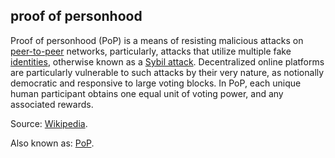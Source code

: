## proof of personhood

<p class="c8"><span>Proof of personhood (PoP) is a means of resisting malicious attacks on </span><span class="c2"><a class="c3" href="#h.ikjsqxobvozv">peer-to-peer</a></span><span>&nbsp;networks, particularly, attacks that utilize multiple fake </span><span class="c2"><a class="c3" href="#h.z1gairv0pej5">identities</a></span><span>, otherwise known as a </span><span class="c2"><a class="c3" href="#h.jkl5esndzhl8">Sybil attack</a></span><span class="c0">. Decentralized online platforms are particularly vulnerable to such attacks by their very nature, as notionally democratic and responsive to large voting blocks. In PoP, each unique human participant obtains one equal unit of voting power, and any associated rewards.</span></p><p class="c8"><span>Source: </span><span class="c2"><a class="c3" href="https://www.google.com/url?q=https://en.wikipedia.org/wiki/Proof_of_personhood&amp;sa=D&amp;source=editors&amp;ust=1706779842786155&amp;usg=AOvVaw16P1aTDumnH3O1lRfujLSD">Wikipedia</a></span><span class="c0">.</span></p><p class="c8"><span>Also known as: </span><span class="c2"><a class="c3" href="#h.3u71l1o5j9qt">PoP</a></span><span class="c0">.</span></p>

